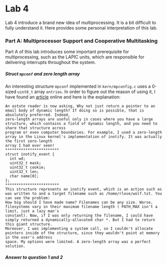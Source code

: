 # Lab 4
Lab 4 introduce a brand new idea of multiprocessing. It is a bit difficult to fully understand it. Here provides some personal interpretation of this lab.
  
  
### Part A: Multiprocessor Support and Cooperative Multitasking
Part A of this lab introduces some important prerequisite for multiprocessing, such as the LAPIC units, which are responsible for delivering interrupts throughout the system.
##### Struct ```mpconf``` and zero length array
An interesting structure ```mpconf``` implemented in ```kern/mpconfig.c``` uses a 0-sized ```uint8_t``` array ```entries```. In order to figure out the reason of using it, I have found an [article](https://www.forbes.com/sites/quora/2013/05/14/what-is-the-advantage-of-using-zero-length-arrays-in-c/#50b05774213a) online and here is the explanation:
```
An astute reader is now asking, Why not just return a pointer to an email body of dynamic length? If doing so is possible, that is absolutely preferred. Indeed, 
zero-length arrays are useful only in cases where you have a large structure, which contains a field of dynamic length, and you need to share that structure across 
program or even computer boundaries. For example, I used a zero-length array in the Linux kernel's implementation of inotify. It was actually the first zero-length 
array I had ever seen!
************************
struct inotify_event {
  int wd;
  uint32_t mask;
  uint32_t cookie;
  uint32_t len;
  char name[0];
};
************************
This structure represents an inotify event, which is an action such as was written to and a target filename such as /home/rlove/wolf.txt. You can see the problem: 
How big should I have made name? Filenames can be any size. Worse, filesystems vary in their maximum filename length ( PATH_MAX isn't a limit, just a lazy man's 
constant). Now, if I was only returning the filename, I could have simply returned a dynamically-allocated char *. But I had to return this giant structure. 
Moreover, I was implementing a system call, so I couldn't allocate pointers inside of the structure, since they wouldn't point at memory in the user's address 
space. My options were limited. A zero-length array was a perfect solution.
```

##### Answer to question 1 and 2
